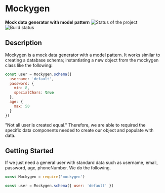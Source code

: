 # Mockygen

**Mock data generator with model pattern**
![Status of the project](https://img.shields.io/badge/Implementation-In%20Development-green.svg) ![Build status](https://img.shields.io/teamcity/http/teamcity.jetbrains.com/s/bt345.svg)

## Description

Mockygen is a mock data generator with a model pattern. It works similar to creating a database schema; instantiating a new object from the mockygen class like the following:

```javascript
const user = Mockygen.schema({
  username: 'default',
  password: {
    min: 8,
    specialChars: true
  },
  age: {
    max: 50
  }
})
```

"Not all user is created equal." Therefore, we are able to required the specific data components needed to create our object and populate with data.

## Getting Started

If we just need a general user with standard data such as username, email, password, age, phoneNumber. We do the following.

```javascript
const Mockygen = require('mockygen')

const user = Mockygen.schema({ user: 'default' })
```
